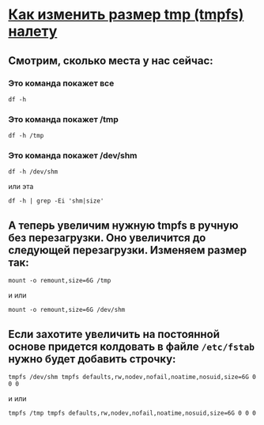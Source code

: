 


# [Как изменить размер tmp (tmpfs) налету](http://www.michurin.net/tools/remount-resize-tmpfs.html)
 ## Смотрим, сколько места у нас сейчас:
  ### Это команда покажет все
```
df -h
```
  ### Это команда покажет /tmp
```
df -h /tmp
```
  ### Это команда покажет /dev/shm
```
df -h /dev/shm
```
или эта
```
df -h | grep -Ei 'shm|size'
```
 ## А теперь увеличим нужную tmpfs в ручную без перезагрузки. Оно увеличится до следующей перезагрузки. Изменяем размер так:
```
mount -o remount,size=6G /tmp
```
и или
```
mount -o remount,size=6G /dev/shm
```
 ## Если захотите увеличить на постоянной основе придется колдовать в файле `/etc/fstab` нужно будет добавить строчку: 
```
tmpfs /dev/shm tmpfs defaults,rw,nodev,nofail,noatime,nosuid,size=6G 0 0 0
```
и или 
```
tmpfs /tmp tmpfs defaults,rw,nodev,nofail,noatime,nosuid,size=6G 0 0 0
```
